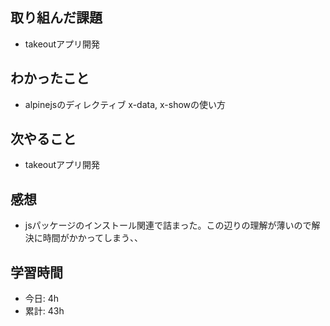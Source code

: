 ## 取り組んだ課題
- takeoutアプリ開発

## わかったこと
- alpinejsのディレクティブ x-data, x-showの使い方
    
## 次やること
- takeoutアプリ開発

## 感想
- jsパッケージのインストール関連で詰まった。この辺りの理解が薄いので解決に時間がかかってしまう、、

## 学習時間
- 今日: 4h
- 累計: 43h
